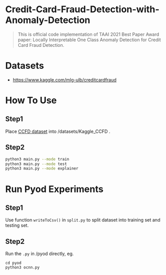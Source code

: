 # Credit-Card-Fraud-Detection-with-Anomaly-Detection
> This is official code implementation of TAAI 2021 Best Paper Award paper: Locally Interpretable One Class Anomaly Detection for Credit Card Fraud Detection.
# Datasets
* https://www.kaggle.com/mlg-ulb/creditcardfraud

# How To Use
## Step1
Place [CCFD dataset](https://www.kaggle.com/mlg-ulb/creditcardfraud) into /datasets/Kaggle_CCFD .
## Step2
```bash
python3 main.py --mode train
python3 main.py --mode test
python3 main.py --mode explainer
```

# Run Pyod Experiments
## Step1
Use function ```writeToCsv()``` in ```split.py``` to split dataset into training set and testing set.
## Step2
Run the ```.py``` in /pyod directly, eg.
```
cd pyod
python3 ocnn.py
```

